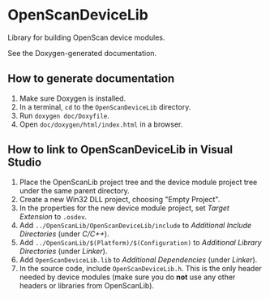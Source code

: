 OpenScanDeviceLib
=================

Library for building OpenScan device modules.

See the Doxygen-generated documentation.


How to generate documentation
-----------------------------

1. Make sure Doxygen is installed.
1. In a terminal, `cd` to the `OpenScanDeviceLib` directory.
1. Run `doxygen doc/Doxyfile`.
1. Open `doc/doxygen/html/index.html` in a browser.


How to link to OpenScanDeviceLib in Visual Studio
-------------------------------------------------

1. Place the OpenScanLib project tree and the device module project tree
under the same parent directory.
1. Create a new Win32 DLL project, choosing "Empty Project".
1. In the properties for the new device module project, set _Target
Extension_ to `.osdev`.
1. Add `../OpenScanLib/OpenScanDeviceLib/include` to
_Additional Include Directories_ (under _C/C++_).
1. Add `../OpenScanLib/$(Platform)/$(Configuration)` to
_Additional Library Directories_ (under _Linker_).
1. Add `OpenScanDeviceLib.lib` to _Additional Dependencies_ (under _Linker_).
1. In the source code, include `OpenScanDeviceLib.h`. This is the only header
needed by device modules (make sure you do **not** use any other headers or
libraries from OpenScanLib).
